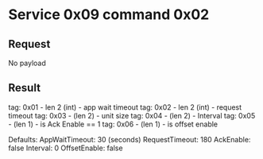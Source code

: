 # Service 0x09 command 0x02

## Request 

No payload

## Result

tag: 0x01 - len 2 (int) - app wait timeout
tag: 0x02 - len 2 (int) - request timeout
tag: 0x03 -  (len 2) - unit size
tag: 0x04 - (len 2) - Interval
tag: 0x05 - (len 1) - is Ack Enable == 1
tag: 0x06 - (len 1) - is offset enable


Defaults:
AppWaitTimeout: 30 (seconds)
RequestTimeout: 180
AckEnable: false
Interval: 0
OffsetEnable: false